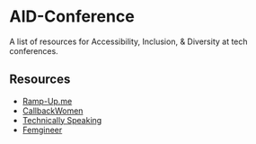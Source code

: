 # AID-Conference
A list of resources for Accessibility, Inclusion, &amp; Diversity at tech conferences.

## Resources

+ [Ramp-Up.me](http://ramp-up.me/en/)
+ [CallbackWomen](http://www.callbackwomen.com)
+ [Technically Speaking](http://tinyletter.com/techspeak/archive)
+ [Femgineer](http://femgineer.com/speaking/)
